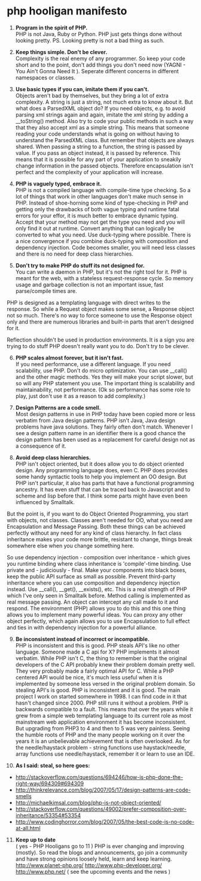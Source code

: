 # php hooligan manifesto

1. **Program in the spirit of PHP.**  
  PHP is not Java, Ruby or Python. PHP just gets things done without looking pretty.
  PS. Looking pretty is not a bad thing as such.

2. **Keep things simple. Don't be clever.**  
  Complexity is the real enemy of any programmer. So keep your code short and to the point, don't add things you don't need now (YAGNI - You Ain't Gonna Need It ). Seperate different concerns in different namespaces or classes.

3. **Use basic types if you can, imitate them if you can't.**  
  Objects aren't bad by themselves, but they bring a lot of extra complexity. A string is just a string, not much extra to know about it. But what does a ParsedXML object do? If you need objects, e.g. to avoid parsing xml strings again and again, imitate the xml string by adding a __toString() method. Also try to code your public methods in such a way that they also accept xml as a simple string. This means that someone reading your code understands what is going on without having to understand the ParsedXML class.
  But remember that objects are always shared. When passing a string to a function, the string is passed by value. If you pass an object instead, it is passed by reference. This means that it is possible for any part of your application to sneakily change information in the passed objects. Therefore encapsulation isn't perfect and the complexity of your application will increase.

4. **PHP is vaguely typed, embrace it.**  
  PHP is not a compiled language with compile-time type checking. So a lot of things that work in other languages don't make much sense in PHP. Instead of shoe-horning some kind of type-checking in PHP and getting only the drawbacks of both vague typing and runtime fatal errors for your effor, it is much better to embrace dynamic typing.
  Accept that your method may not get the type you need and you will only find it out at runtime. Convert anything that can logically be converted to what you need. Use duck-typing where possible.
  There is a nice convergence if you combine duck-typing with composition and dependency injection. Code becomes smaller, you will need less classes and there is no need for deep class hierarchies.

5. **Don't try to make PHP do stuff its not designed for.**  
  You can write a daemon in PHP, but it's not the right tool for it. PHP is meant for the web, with a stateless request-response cycle. So memory usage and garbage collection is not an important issue, fast parse/compile times are.

  PHP is designed as a templating language with direct writes to the response. So while a Request object makes some sense, a Response object not so much. There's no way to force someone to use the Response object only and there are numerous libraries and built-in parts that aren't designed for it.

  Reflection shouldn't be used in production environments. It is a sign you are trying to do stuff PHP doesn't really want you to do. Don't try to be clever.

6. **PHP scales almost forever, but it isn't fast.**  
  If you need performance, use a different language. If you need scalability, use PHP. Don't do micro optimization. You can use __call() and the other magic methods. Yes they will make your script slower, but so will any PHP statement you use. The important thing is scalability and maintainability, not performance. (Ok so performance has some role to play, just don't use it as a reason to add complexity.)

7. **Design Patterns are a code smell.**  
  Most design patterns in use in PHP today have been copied more or less verbatim from Java design patterns. PHP isn't Java, Java design problems have java solutions. They fairly often don't match. Whenever I see a design pattern name in an identifier there is a good chance the design pattern has been used as a replacement for careful design not as a consequence of it.

8. **Avoid deep class hierarchies.**  
  PHP isn't object oriented, but it does allow you to do object oriented design. Any programming language does, even C. PHP does provides some handy syntactic tools to help you implement an OO design. But PHP isn't particular, it also has parts that have a functional programming ancestry. It has even stuff that can be traced back to Javascript and to scheme and lisp before that. I think some parts might have even been influenced by Smalltalk.

  But the point is, if you want to do Object Oriented Programming, you start with objects, not classes. Classes aren't needed for OO, what you need are Encapsulation and Message Passing. Both these things can be achieved perfectly without any need for any kind of class hierarchy. In fact class inheritance makes your code more brittle, resistant to change, things break somewhere else when you change something here.
  
  So use dependency injection - composition over inheritance - which gives you runtime binding where class inheritance is 'compile'-time binding.
  Use private and - judiciously - final. Make your components into black boxes, keep the public API surface as small as possible. Prevent third-party inheritance where you can use composition and dependency injection instead.
  Use __call(), __get(), __exists(), etc. This is a real strength of PHP which I've only seen in Smalltalk before. Method calling is implemented as real message passing. An object can intercept any call made to it and respond. The environment (PHP) allows you to do this and this one thing allows you to implement many powerful ideas. You can proxy any other object perfectly, which again allows you to use Encapsulation to full effect and ties in with dependency injection for a powerful alliance.

9. **Be inconsistent instead of incorrect or incompatible.**  
  PHP is inconsistent and this is good. PHP steals API's like no other language. Someone made a C api for X? PHP implements it almost verbatim. While PHP isn't C, the thing to remember is that the original developers of the C API probably knew their problem domain pretty well. They very probably made a fairly optimal API for C. While a PHP centered API would be nice, it's much less useful when it is implemented by someone less versed in the original problem domain. So stealing API's is good.
  PHP is inconsistent and it is good. The main project I work on started somewhere in 1998. I can find code in it that hasn't changed since 2000. PHP still runs it without a problem. PHP is backwards compatible to a fault. This means that over the years while it grew from a simple web templating language to its current role as most mainstream web application environment it has become inconsistent. But upgrading from PHP3 to 4 and then to 5 was very painless. Seeing the humble roots of PHP and the many people working on it over the years it is an unbelievable achievement that is often overlooked.
  As for the needle/haystack problem - string functions use haystack/needle, array functions use needle/haystack, remember it or learn to use an IDE.

10. **As I said: steal, so here goes:**  
  - http://stackoverflow.com/questions/694246/how-is-php-done-the-right-way/694309#694309
  - http://thinkrelevance.com/blog/2007/05/17/design-patterns-are-code-smells
  - http://michaelkimsal.com/blog/php-is-not-object-oriented/
  - http://stackoverflow.com/questions/49002/prefer-composition-over-inheritance/53354#53354
  - http://www.codinghorror.com/blog/2007/05/the-best-code-is-no-code-at-all.html

11. **Keep up to date**  
  ( yes - PHP Hooligans go to 11 )
  PHP is ever changing and improving (mostly). So read the blogs and announcements, go join a community and have strong opinions loosely held, learn and keep learning.
  http://www.planet-php.org/
  http://www.php-developer.org/
  http://www.php.net/ ( see the upcoming events and the news )
